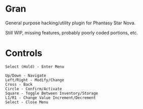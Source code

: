 Gran
====

General purpose hacking/utility plugin for Phantasy Star Nova.

Still WIP, missing features, probably poorly coded portions, etc.

Controls
========

```
Select (Hold) - Enter Menu

Up/Down - Navigate
Left/Right - Modify/Change
Cross - Back
Circle - Confirm/Activate
Square - Toggle Between Inventory/Storage
L1/R1 - Change Value Increment/Decrement
Select - Close Menu
```
